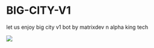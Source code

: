 # BIG-CITY-V1
let us enjoy big city v1 bot by matrixdev n alpha king tech

![](https://files.catbox.moe/qc4ujj.jpg)

